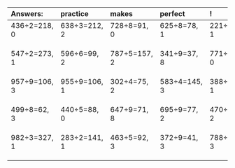 | Answers: | practice | makes | perfect | ! |
| :--- | :--- | :--- | :--- | :--- |
| 436÷2=218, 0 | 638÷3=212, 2 | 728÷8=91, 0 | 625÷8=78, 1 | 221÷2=110, 1 | 
|   |   |   |   |   | 
|   |   |   |   |   | 
|   |   |   |   |   | 
| 547÷2=273, 1 | 596÷6=99, 2 | 787÷5=157, 2 | 341÷9=37, 8 | 771÷3=257, 0 | 
|   |   |   |   |   | 
|   |   |   |   |   | 
|   |   |   |   |   | 
| 957÷9=106, 3 | 955÷9=106, 1 | 302÷4=75, 2 | 583÷4=145, 3 | 388÷9=43, 1 | 
|   |   |   |   |   | 
|   |   |   |   |   | 
|   |   |   |   |   | 
| 499÷8=62, 3 | 440÷5=88, 0 | 647÷9=71, 8 | 695÷9=77, 2 | 470÷6=78, 2 | 
|   |   |   |   |   | 
|   |   |   |   |   | 
|   |   |   |   |   | 
| 982÷3=327, 1 | 283÷2=141, 1 | 463÷5=92, 3 | 372÷9=41, 3 | 788÷5=157, 3 | 
|   |   |   |   |   | 
|   |   |   |   |   | 
|   |   |   |   |   | 
